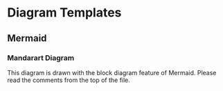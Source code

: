 # Diagram Templates
## Mermaid
### Mandarart Diagram
This diagram is drawn with the block diagram feature of Mermaid.
Please read the comments from the top of the file.
